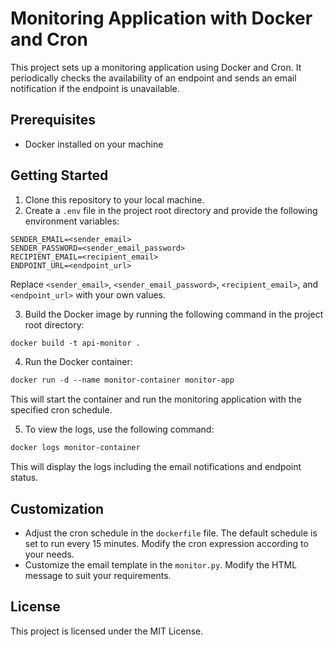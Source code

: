 # Monitoring Application with Docker and Cron

This project sets up a monitoring application using Docker and Cron. It periodically checks the availability of an endpoint and sends an email notification if the endpoint is unavailable.

## Prerequisites

- Docker installed on your machine

## Getting Started

1. Clone this repository to your local machine.
2. Create a `.env` file in the project root directory and provide the following environment variables:

```env
SENDER_EMAIL=<sender_email>
SENDER_PASSWORD=<sender_email_password>
RECIPIENT_EMAIL=<recipient_email>
ENDPOINT_URL=<endpoint_url>
```

Replace `<sender_email>`, `<sender_email_password>`, `<recipient_email>`, and `<endpoint_url>` with your own values.

3. Build the Docker image by running the following command in the project root directory:

```apache
docker build -t api-monitor .
```

4. Run the Docker container:

```apache
docker run -d --name monitor-container monitor-app
```

This will start the container and run the monitoring application with the specified cron schedule.

5. To view the logs, use the following command:

```apache
docker logs monitor-container
```

This will display the logs including the email notifications and endpoint status.

## Customization

- Adjust the cron schedule in the `dockerfile` file. The default schedule is set to run every 15 minutes. Modify the cron expression according to your needs.
- Customize the email template in the `monitor.py`. Modify the HTML message to suit your requirements.

## License

This project is licensed under the MIT License.
